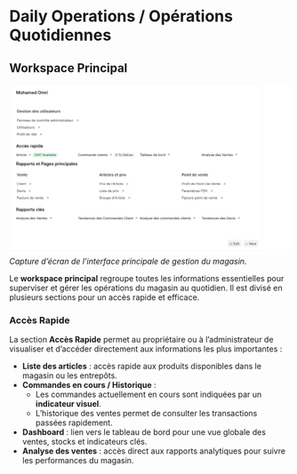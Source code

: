 # Daily Operations / Opérations Quotidiennes

##  Workspace Principal

![Workspace Principal](../images/admin-workspace.png)  
*Capture d’écran de l’interface principale de gestion du magasin.*

Le **workspace principal** regroupe toutes les informations essentielles pour superviser et gérer les opérations du magasin au quotidien. Il est divisé en plusieurs sections pour un accès rapide et efficace.

### Accès Rapide

La section **Accès Rapide** permet au propriétaire ou à l’administrateur de visualiser et d’accéder directement aux informations les plus importantes :

- **Liste des articles** : accès rapide aux produits disponibles dans le magasin ou les entrepôts.  
- **Commandes en cours / Historique** :  
  - Les commandes actuellement en cours sont indiquées par un **indicateur visuel**.  
  - L’historique des ventes permet de consulter les transactions passées rapidement.  
- **Dashboard** : lien vers le tableau de bord pour une vue globale des ventes, stocks et indicateurs clés.  
- **Analyse des ventes** : accès direct aux rapports analytiques pour suivre les performances du magasin.
